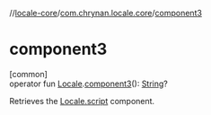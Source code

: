 //[locale-core](../../index.md)/[com.chrynan.locale.core](index.md)/[component3](component3.md)

# component3

[common]\
operator fun [Locale](-locale/index.md).[component3](component3.md)(): [String](https://kotlinlang.org/api/latest/jvm/stdlib/kotlin/-string/index.html)?

Retrieves the [Locale.script](-locale/script.md) component.
